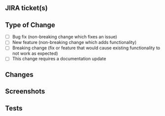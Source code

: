 ## JIRA ticket(s)

<!-- Add link to related issue(s) and if they can be resolved or not. -->

## Type of Change

<!-- Please delete options that are not relevant. -->

- [ ] Bug fix (non-breaking change which fixes an issue)
- [ ] New feature (non-breaking change which adds functionality)
- [ ] Breaking change (fix or feature that would cause existing functionality to not work as expected)
- [ ] This change requires a documentation update

## Changes

<!-- What does this PR add/edit/remove to achieve its purpose. -->

## Screenshots

<!-- Include any relevant screenshots or video demos of how your changes affect the UI. -->

## Tests

<!-- Instructions to test and confirm the changes the pull requests intends to implement.
The steps should be simple enough so that someone with no knowledge should be able to perform these tests. -->
